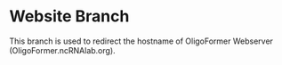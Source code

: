 # Website Branch

This branch is used to redirect the hostname of OligoFormer Webserver (OligoFormer.ncRNAlab.org).
